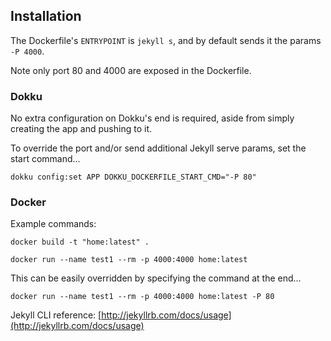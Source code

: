 
## Installation

The Dockerfile's `ENTRYPOINT` is `jekyll s`, and by default sends it the params `-P 4000`.

Note only port 80 and 4000 are exposed in the Dockerfile.

### Dokku

No extra configuration on Dokku's end is required, aside from simply creating the app and pushing to it.

To override the port and/or send additional Jekyll serve params, set the start command...

`dokku config:set APP DOKKU_DOCKERFILE_START_CMD="-P 80"`

### Docker

Example commands:

`docker build -t "home:latest" .`

`docker run --name test1 --rm -p 4000:4000 home:latest`

This can be easily overridden by specifying the command at the end...

`docker run --name test1 --rm -p 4000:4000 home:latest -P 80`

Jekyll CLI reference: [http://jekyllrb.com/docs/usage](http://jekyllrb.com/docs/usage)
